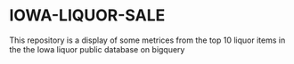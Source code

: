 # IOWA-LIQUOR-SALE
This repository is a display of some metrices from the top 10 liquor items in the the Iowa liquor public database on bigquery
